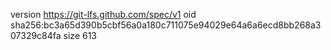 version https://git-lfs.github.com/spec/v1
oid sha256:bc3a65d390b5cbf56a0a180c711075e94029e64a6a6ecd8bb268a307329c84fa
size 613
